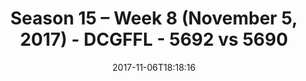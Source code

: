 ---
title: Season 15 – Week 8 (November 5, 2017) - DCGFFL - 5692 vs 5690
teams_score:
- team: 5692
  score: 32
- team: 5690
  score: 28
mvp: Matt Pesesky, Aaron Beck
game-ball: Marlon, Kristin Lynch
sportsperson: Joe Heron, Gabe Avila
season: 15
week: 8
date: '2017-11-06T18:18:16'
pageid: season-15-week-8-november-5-2017-5692-vs-5690
---
